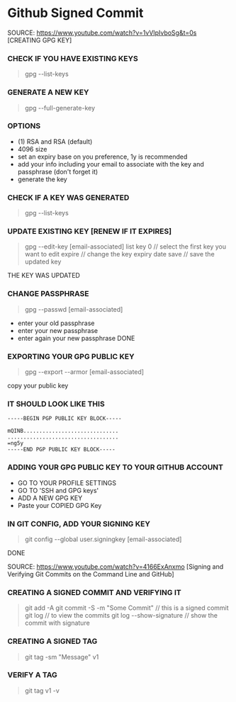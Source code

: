 # Github Signed Commit
SOURCE: https://www.youtube.com/watch?v=1vVIpIvboSg&t=0s [CREATING GPG KEY]
### CHECK IF YOU HAVE EXISTING KEYS
> gpg --list-keys

### GENERATE A NEW KEY
> gpg --full-generate-key

### OPTIONS
- (1) RSA and RSA (default)
- 4096 size
- set an expiry base on you preference, 1y is recommended
- add your info including your email to associate with the key and passphrase (don't forget it)
- generate the key

### CHECK IF A KEY WAS GENERATED
> gpg --list-keys

### UPDATE EXISTING KEY [RENEW IF IT EXPIRES]
> gpg --edit-key [email-associated]
> list
> key 0   // select the first key you want to edit
> expire  // change the key expiry date
> save    // save the updated key

THE KEY WAS UPDATED


### CHANGE PASSPHRASE
> gpg --passwd [email-associated]
- enter your old passphrase
- enter your new passphrase
- enter again your new passphrase
DONE

### EXPORTING YOUR GPG PUBLIC KEY
> gpg --export --armor [email-associated]

copy your public key

### IT SHOULD LOOK LIKE THIS
```
-----BEGIN PGP PUBLIC KEY BLOCK-----

mQINB..............................
...................................
=ng5y
-----END PGP PUBLIC KEY BLOCK-----
```
### ADDING YOUR GPG PUBLIC KEY TO YOUR GITHUB ACCOUNT
- GO TO YOUR PROFILE SETTINGS
- GO TO 'SSH and GPG keys'
- ADD A NEW GPG KEY
- Paste your COPIED GPG Key

### IN GIT CONFIG, ADD YOUR SIGNING KEY
> git config --global user.signingkey [email-associated]

DONE

SOURCE: https://www.youtube.com/watch?v=4166ExAnxmo [Signing and Verifying Git Commits on the Command Line and GitHub]

### CREATING A SIGNED COMMIT AND VERIFYING IT
> git add -A
> git commit -S -m "Some Commit" // this is a signed commit
> git log // to view the commits
> git log --show-signature // show the commit with signature

### CREATING A SIGNED TAG
> git tag -sm "Message" v1
### VERIFY A TAG
> git tag v1 -v
